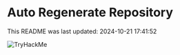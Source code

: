 # Auto Regenerate Repository

This README was last updated: 2024-10-21 17:41:52

 ![TryHackMe](https://tryhackme.com/badge/533634)